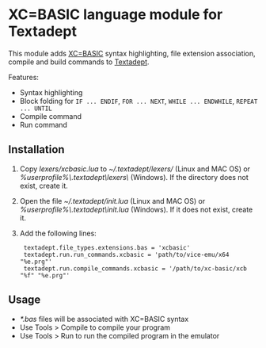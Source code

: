 # XC=BASIC language module for Textadept

This module adds [XC=BASIC](https://xc-basic.net) syntax highlighting, file extension association, compile and build commands to [Textadept](https://foicica.com/textadept/index.html).

Features:

- Syntax highlighting
- Block folding for `IF ... ENDIF`, `FOR ... NEXT`, ``WHILE ... ENDWHILE``, ``REPEAT ... UNTIL``
- Compile command
- Run command

## Installation

1. Copy _lexers/xcbasic.lua_ to _~/.textadept/lexers/_ (Linux and MAC OS) or _%userprofile%\\.textadept\\lexers\\_ (Windows). If the directory does not exist, create it.
2. Open the file _~/.textadept/init.lua_ (Linux and MAC OS) or _%userprofile%\\.textadept\\init.lua_ (Windows). If it does not exist, create it.
3. Add the following lines:

        textadept.file_types.extensions.bas = 'xcbasic'
        textadept.run.run_commands.xcbasic = 'path/to/vice-emu/x64 "%e.prg"'
        textadept.run.compile_commands.xcbasic = '/path/to/xc-basic/xcb "%f" "%e.prg"'

## Usage

- _*.bas_ files will be associated with XC=BASIC syntax
- Use Tools > Compile to compile your program
- Use Tools > Run to run the compiled program in the emulator
